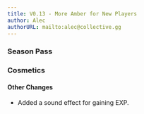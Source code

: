 ```yaml
---
title: V0.13 - More Amber for New Players
author: Alec
authorURL: mailto:alec@collective.gg
---
```


### Season Pass

### Cosmetics

#### Other Changes

- Added a sound effect for gaining EXP.
